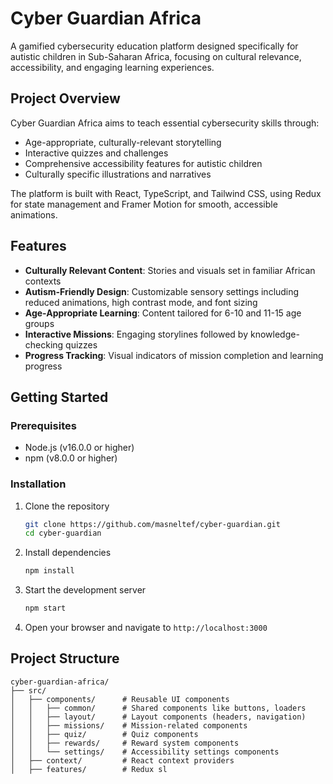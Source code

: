 # Cyber Guardian Africa

A gamified cybersecurity education platform designed specifically for autistic children in Sub-Saharan Africa, focusing on cultural relevance, accessibility, and engaging learning experiences.

## Project Overview

Cyber Guardian Africa aims to teach essential cybersecurity skills through:

- Age-appropriate, culturally-relevant storytelling
- Interactive quizzes and challenges
- Comprehensive accessibility features for autistic children
- Culturally specific illustrations and narratives

The platform is built with React, TypeScript, and Tailwind CSS, using Redux for state management and Framer Motion for smooth, accessible animations.

## Features

- **Culturally Relevant Content**: Stories and visuals set in familiar African contexts
- **Autism-Friendly Design**: Customizable sensory settings including reduced animations, high contrast mode, and font sizing
- **Age-Appropriate Learning**: Content tailored for 6-10 and 11-15 age groups
- **Interactive Missions**: Engaging storylines followed by knowledge-checking quizzes
- **Progress Tracking**: Visual indicators of mission completion and learning progress

## Getting Started

### Prerequisites

- Node.js (v16.0.0 or higher)
- npm (v8.0.0 or higher)

### Installation

1. Clone the repository
   ```bash
   git clone https://github.com/masneltef/cyber-guardian.git
   cd cyber-guardian
   ```

2. Install dependencies
   ```bash
   npm install
   ```

3. Start the development server
   ```bash
   npm start
   ```

4. Open your browser and navigate to `http://localhost:3000`

## Project Structure

```
cyber-guardian-africa/
├── src/
│   ├── components/      # Reusable UI components
│   │   ├── common/      # Shared components like buttons, loaders
│   │   ├── layout/      # Layout components (headers, navigation)
│   │   ├── missions/    # Mission-related components
│   │   ├── quiz/        # Quiz components
│   │   ├── rewards/     # Reward system components
│   │   └── settings/    # Accessibility settings components
│   ├── context/         # React context providers
│   ├── features/        # Redux sl
